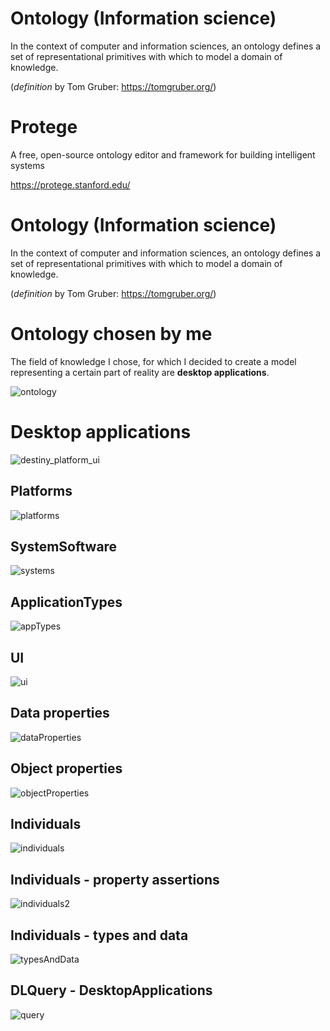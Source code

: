 # Ontology (Information science)

In the context of computer and information sciences, an ontology defines a set of representational primitives with which to model a domain of knowledge.


(_definition_ by Tom Gruber: https://tomgruber.org/)


# Protege

A free, open-source ontology editor and framework for building intelligent systems

https://protege.stanford.edu/


# Ontology (Information science)

In the context of computer and information sciences, an ontology defines a set of representational primitives with which to model a domain of knowledge.


(_definition_ by Tom Gruber: https://tomgruber.org/)


# Ontology chosen by me 

The field of knowledge I chose, for which I decided to create a model representing a certain part of reality are __desktop applications__.

![ontology](./Desktop_ApplicationsUnknownEnvironment.svg)


# Desktop applications

![destiny_platform_ui](./app_system_destiny_platform_ui_concreteApps.jpg)


## Platforms

![platforms](./wiz_platform_1.jpg)


## SystemSoftware

![systems](./wiz_systems.jpg)


## ApplicationTypes

![appTypes](./wiz_app_types.jpg)

## UI

![ui](./wiz_ui.jpg)

## Data properties

![dataProperties](./data_properties.jpg)


## Object properties

![objectProperties](./object_properties.jpg)


## Individuals

![individuals](./Individuals.jpg)


## Individuals - property assertions

![individuals2](./Individuals2.jpg)


## Individuals - types and data

![typesAndData](./types_and_data.jpg)



## DLQuery - DesktopApplications

![query](./simpleQuery_3.jpg)